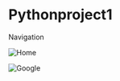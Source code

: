 # Pythonproject1
Navigation

![Home](https://user-images.githubusercontent.com/81771773/115064883-e70de600-9f06-11eb-8746-9c1cfbb128d6.PNG)



![Google](https://user-images.githubusercontent.com/81771773/115064899-e9704000-9f06-11eb-9774-609f6e85005f.PNG)
